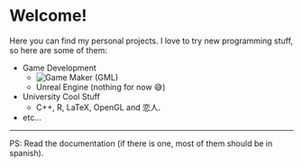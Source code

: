 # Welcome!
Here you can find my personal projects. I love to try new programming stuff, so here are some of them:

* Game Development
  - ![Game Maker](https://en.wikipedia.org/wiki/GameMaker_Studio) (GML)
  - Unreal Engine (nothing for now :sweat_smile:)
* University Cool Stuff
  - C++, R, LaTeX, OpenGL and 恋人.
* etc...
---
PS: Read the documentation (if there is one, most of them should be in spanish).
